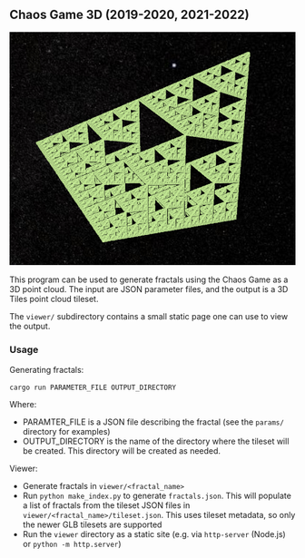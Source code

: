 ## Chaos Game 3D (2019-2020, 2021-2022)

![Sierpinski Tetrahedron fractal](figures/sierpinski.png)

This program can be used to generate fractals using the Chaos Game as a
3D point cloud. The input are JSON parameter files, and the output is a
3D Tiles point cloud tileset.

The `viewer/` subdirectory contains a small static page one can use to view
the output.

### Usage

Generating fractals:

```
cargo run PARAMETER_FILE OUTPUT_DIRECTORY
```

Where: 

* PARAMTER_FILE is a JSON file describing the fractal (see the `params/`
    directory for examples)
* OUTPUT_DIRECTORY is the name of the directory where the tileset will be
    created. This directory will be created as needed.

Viewer:

* Generate fractals in `viewer/<fractal_name>`
* Run  `python make_index.py` to generate `fractals.json`. This will populate
  a list of fractals from the tileset JSON files in
  `viewer/<fractal_name>/tileset.json`. This uses tileset metadata, so only the
  newer GLB tilesets are supported
* Run the `viewer` directory as a static site (e.g. via `http-server` (Node.js)
    or `python -m http.server`)